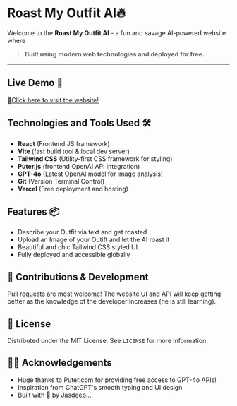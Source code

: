 # Roast My Outfit AI🔥

Welcome to the **Roast My Outfit AI** - a fun and savage AI-powered website where 

>**Built using modern web technologies and deployed for free.**
---

## Live Demo 👘 
🔗[Click here to visit the website!](https://roast-my-outfit.vercel.app/)

## Technologies and Tools Used 🛠️ 

- **React** (Frontend JS framework)
- **Vite** (fast build tool & local dev server)
- **Tailwind CSS** (Utility-first CSS framework for styling)
- **Puter.js** (frontend OpenAI API integration)
- **GPT-4o** (Latest OpenAI model for image analysis)
- **Git** (Version Terminal Control)
- **Vercel** (Free deployment and hosting)

## Features 📦

- Describe your Outfit via text and get roasted
- Upload an Image of your Outift and let the AI roast it  
- Beautiful and chic Tailwind CSS styled UI
- Fully deployed and accessible globally

## 🤝 Contributions & Development

Pull requests are most welcome! The website UI and API will keep getting better as the knowledge of the developer increases (he is still learning).

## 📜 License

Distributed under the MIT License. See `LICENSE` for more information.

## 🙌🏼 Acknowledgements
- Huge thanks to Puter.com for providing free access to GPT-4o APIs!
- Inspiration from ChatGPT's smooth typing and UI design
- Built with 💖 by Jasdeep...
